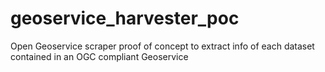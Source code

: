 # geoservice_harvester_poc
Open Geoservice scraper proof of concept to extract info of each dataset contained in an OGC  compliant Geoservice
